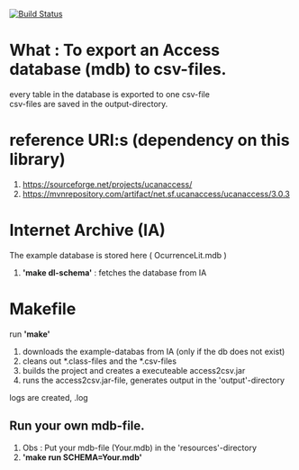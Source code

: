 [![Build Status](https://api.travis-ci.org/Inkimar/commons_cli_ex.svg?branch=master)](https://api.travis-ci.org/Inkimar/commons_cli_ex)

# What : To export  an Access database (mdb) to csv-files.
every table in the database is exported to one csv-file <br>
csv-files are saved in the output-directory.


# reference URI:s (dependency on this library)
1. https://sourceforge.net/projects/ucanaccess/
2. https://mvnrepository.com/artifact/net.sf.ucanaccess/ucanaccess/3.0.3

# Internet Archive (IA)
The example database is stored here ( OcurrenceLit.mdb )

1. **'make dl-schema'** : fetches the database from IA


# Makefile
run **'make'**

1. downloads the example-databas  from IA (only if the db does not exist)
2. cleans out *.class-files and the *.csv-files
3. builds the project and creates a executeable access2csv.jar
4. runs the access2csv.jar-file, generates output in the 'output'-directory

logs are created, <timestamp>.log

## Run your own mdb-file.

1. Obs : Put your mdb-file (Your.mdb) in the 'resources'-directory
2. **'make run SCHEMA=Your.mdb'**


